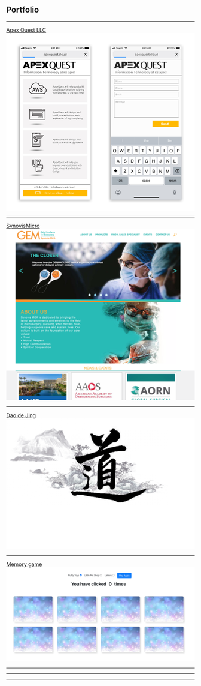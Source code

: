 ## Portfolio

---
 

[Apex Quest LLC](https://apexquest.cloud/)
<img src="images/AQ_iPhone-X-1.jpg?raw=true"/>

---
[SynovisMicro](https://www.synovismicro.com/)
<img src="images/synovis.png"/>

---

[Dao de Jing](http://mindover.cloud/dao/index.html#)
<img src="images/dao.png?raw=true"/>

---
[Memory game](http://mindover.cloud/memorygame/index.html)
<img src="images/MemoryGame.png?raw=true"/>

---


---




---

<!-- Remove above link if you don't want to attibute -->
